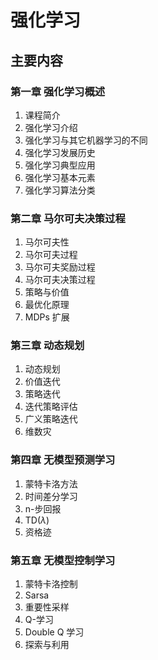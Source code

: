 # 强化学习
## 主要内容
### 第一章 强化学习概述
1. 课程简介
2. 强化学习介绍
3. 强化学习与其它机器学习的不同
4. 强化学习发展历史
5. 强化学习典型应用
6. 强化学习基本元素
7. 强化学习算法分类
### 第二章 马尔可夫决策过程
1. 马尔可夫性
2. 马尔可夫过程
3. 马尔可夫奖励过程
4. 马尔可夫决策过程
5. 策略与价值
6. 最优化原理
7. MDPs 扩展
### 第三章 动态规划
1. 动态规划
2. 价值迭代
3. 策略迭代
4. 迭代策略评估
5. 广义策略迭代
6. 维数灾
### 第四章 无模型预测学习
1. 蒙特卡洛方法
2. 时间差分学习
3. n-步回报
4. TD($\lambda$)
5. 资格迹
### 第五章 无模型控制学习
1. 蒙特卡洛控制
2. Sarsa
3. 重要性采样
4. Q-学习
5. Double Q 学习
6. 探索与利用